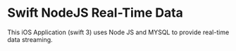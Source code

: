 # Swift NodeJS Real-Time Data
This iOS Application (swift 3) uses Node JS and MYSQL to provide real-time data streaming.
